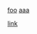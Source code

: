 
<a id='ciao' href='javas%00cript:confirm()/../cv.pdf' >foo</a>
<a id='absol-link' href='//google.com../'>aaa</a>

[link](./cv.pdf)